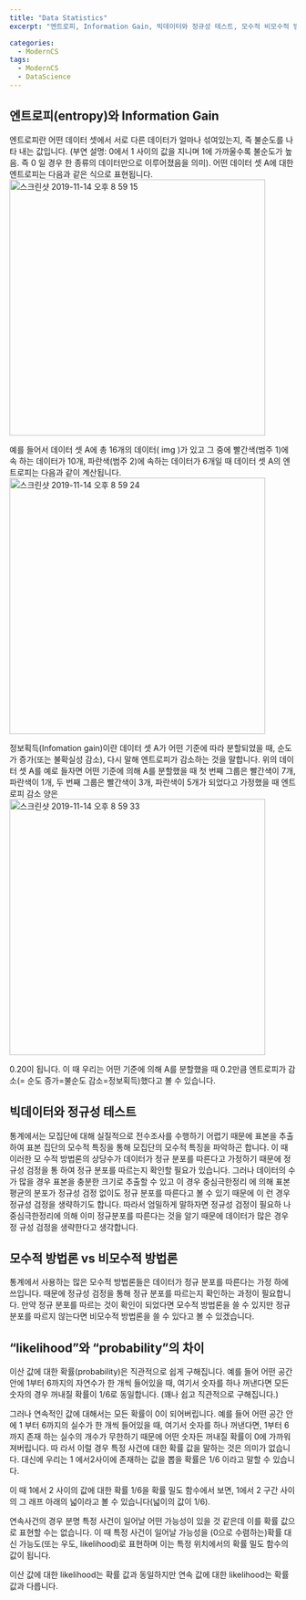 ```yaml
---
title: "Data Statistics"
excerpt: "엔트로피, Information Gain, 빅데이터와 정규성 테스트, 모수적 비모수적 방법론, likelyhood vs probability"

categories:
  - ModernCS
tags:
  - ModernCS
  - DataScience
---
```


## 엔트로피(entropy)와 Information Gain
엔트로피란 어떤 데이터 셋에서 서로 다른 데이터가 얼마나 섞여있는지, 즉 불순도를 나타 내는 값입니다. (부연 설명: 0에서 1 사이의 값을 지니며 1에 가까울수록 불순도가 높음. 즉 0 일 경우 한 종류의 데이터만으로 이루어졌음을 의미). 어떤 데이터 셋 A에 대한 엔트로피는 다음과 같은 식으로 표현됩니다.  
<img width="449" alt="스크린샷 2019-11-14 오후 8 59 15" src="https://user-images.githubusercontent.com/34998051/68855465-9f879700-0721-11ea-8d82-068456510635.png">  

예를 들어서 데이터 셋 A에 총 16개의 데이터(   img )가 있고 그 중에 빨간색(범주 1)에 속 하는 데이터가 10개, 파란색(범주 2)에 속하는 데이터가 6개일 때 데이터 셋 A의 엔트로피는 다음과 같이 계산됩니다.  
<img width="449" alt="스크린샷 2019-11-14 오후 8 59 24" src="https://user-images.githubusercontent.com/34998051/68855478-a4e4e180-0721-11ea-93d4-002b50d244c6.png">  

정보획득(Infomation gain)이란 데이터 셋 A가 어떤 기준에 따라 분할되었을 때, 순도가 증가(또는 불확실성 감소), 다시 말해 엔트로피가 감소하는 것을 말합니다. 위의 데이터 셋 A를 예로 들자면 어떤 기준에 의해 A를 분할했을 때 첫 번째 그룹은 빨간색이 7개, 파란색이 1개, 두 번째 그룹은 빨간색이 3개, 파란색이 5개가 되었다고 가정했을 때 엔트로피 감소 양은  
<img width="449" alt="스크린샷 2019-11-14 오후 8 59 33" src="https://user-images.githubusercontent.com/34998051/68855489-aadac280-0721-11ea-8e42-2b794598cee0.png">  


0.20이 됩니다. 이 때 우리는 어떤 기준에 의해 A를 분할했을 때 0.2만큼 엔트로피가 감소(= 순도 증가=불순도 감소=정보획득)했다고 볼 수 있습니다.

## 빅데이터와 정규성 테스트
통계에서는 모집단에 대해 실질적으로 전수조사를 수행하기 어렵기 때문에 표본을 추출하여 표본 집단의 모수적 특징을 통해 모집단의 모수적 특징을 파악하곤 합니다. 이 때 이러한 모 수적 방법론의 상당수가 데이터가 정규 분포를 따른다고 가정하기 때문에 정규성 검정을 통 하여 정규 분포를 따르는지 확인할 필요가 있습니다.
그러나 데이터의 수가 많을 경우 표본을 충분한 크기로 추출할 수 있고 이 경우 중심극한정리 에 의해 표본평균의 분포가 정규성 검정 없이도 정규 분포를 따른다고 볼 수 있기 때문에 이 런 경우 정규성 검정을 생략하기도 합니다. 따라서 엄밀하게 말하자면 정규성 검정이 필요하 나 중심극한정리에 의해 이미 정규분포를 따른다는 것을 알기 때문에 데이터가 많은 경우 정 규성 검정을 생략한다고 생각합니다. 

## 모수적 방법론 vs 비모수적 방법론
통계에서 사용하는 많은 모수적 방법론들은 데이터가 정규 분포를 따른다는 가정 하에 쓰입니다. 때문에 정규성 검정을 통해 정규 분포를 따르는지 확인하는 과정이 필요합니다. 만약 정규 분포를 따르는 것이 확인이 되었다면 모수적 방법론을 쓸 수 있지만 정규 분포를 따르지 않는다면 비모수적 방법론을 쓸 수 있다고 볼 수 있겠습니다.
 
## “likelihood”와 “probability”의 차이
이산 값에 대한 확률(probability)은 직관적으로 쉽게 구해집니다. 예를 들어 어떤 공간 안에 1부터 6까지의 자연수가 한 개씩 들어있을 때, 여기서 숫자를 하나 꺼낸다면 모든 숫자의 경우 꺼내질 확률이 1/6로 동일합니다. (꽤나 쉽고 직관적으로 구해집니다.)  

그러나 연속적인 값에 대해서는 모든 확률이 0이 되어버립니다. 예를 들어 어떤 공간 안에 1 부터 6까지의 실수가 한 개씩 들어있을 때, 여기서 숫자를 하나 꺼낸다면, 1부터 6까지 존재 하는 실수의 개수가 무한하기 때문에 어떤 숫자든 꺼내질 확률이 0에 가까워져버립니다. 따 라서 이럴 경우 특정 사건에 대한 확률 값을 말하는 것은 의미가 없습니다. 대신에 우리는 1 에서2사이에 존재하는 값을 뽑을 확률은 1/6 이라고 말할 수 있습니다.  

이 때 1에서 2 사이의 값에 대한 확률 1/6을 확률 밀도 함수에서 보면, 1에서 2 구간 사이의 그 래프 아래의 넓이라고 볼 수 있습니다(넓이의 값이 1/6).  

연속사건의 경우 분명 특정 사건이 일어날 어떤 가능성이 있을 것 같은데 이를 확률 값으로 표현할 수는 없습니다. 이 때 특정 사건이 일어날 가능성을 (0으로 수렴하는)확률 대신 가능도(또는 우도, likelihood)로 표현하며 이는 특정 위치에서의 확률 밀도 함수의 값이 됩니다.  

이산 값에 대한 likelihood는 확률 값과 동일하지만 연속 값에 대한 likelihood는 확률 값과 다릅니다.  
